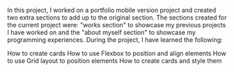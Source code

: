 In this project, I worked on a portfolio mobile version project and created two extra sections to add up to the original section. The sections created for the current project were: "works section" to showcase my previous projects I have worked on and the "about myself section" to showcase my programming experiences.
During the project, I have learned the following:

How to create cards
How to use Flexbox to position and align elements
How to use Grid layout to position elements
How to create cards and style them
